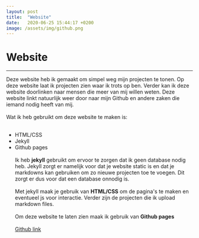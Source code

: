 ```yaml
---
layout: post
title:  "Website"
date:   2020-06-25 15:44:17 +0200
image: /assets/img/github.png
---
```

Website
======
------

Deze website heb ik gemaakt om simpel weg mijn projecten te tonen.
Op deze website laat ik projecten zien waar ik trots op ben. Verder kan ik deze website
doorlinken naar mensen die meer van mij willen weten. Deze website linkt natuurlijk weer door
naar mijn Github en andere zaken die iemand nodig heeft van mij.
<br><br>
Wat ik heb gebruikt om deze website te maken is:
<br><br>
* HTML/CSS
* Jekyll
* Github pages
<br><br>
Ik heb **jekyll** gebruikt om ervoor te zorgen dat ik geen database nodig heb.
Jekyll zorgt er namelijk voor dat je website static is en dat je markdowns kan gebruiken
om zo nieuwe projecten toe te voegen. Dit zorgt er dus voor dat een database onnodig is.
<br><br>
Met jekyll maak je gebruik van **HTML/CSS** om de pagina's te maken en eventueel js voor interactie.
Verder zijn de projecten die ik upload markdown files.
<br><br>
Om deze website te laten zien maak ik gebruik van **Github pages**
<br><br>
[Github link](https://www.google.com)